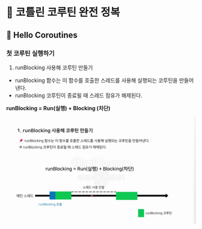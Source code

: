 # :pushpin: 코틀린 코루틴 완전 정복
## :seedling: Hello Coroutines

### 첫 코루틴 실행하기
1. runBlocking 사용해 코루틴 만들기
- runBlocking 함수는 이 함수를 호출한 스레드를 사용해 실행되는 코루틴을 만들어낸다.
- runBlocking 코루틴이 종료될 때 스레드 점유가 해제된다.

**runBlocking = Run(실행) + Blocking (차단)**

![img.png](./img/img2-1.png)



